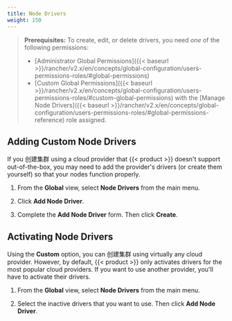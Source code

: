 ```yaml
---
title: Node Drivers
weight: 150
---
```


>**Prerequisites:** To create, edit, or delete drivers, you need _one_ of the following permissions:
>
>- [Administrator Global Permissions]({{< baseurl >}}/rancher/v2.x/en/concepts/global-configuration/users-permissions-roles/#global-permissions)
>- [Custom Global Permissions]({{< baseurl >}}/rancher/v2.x/en/concepts/global-configuration/users-permissions-roles/#custom-global-permissions) with the [Manage Node Drivers]({{< baseurl >}}/rancher/v2.x/en/concepts/global-configuration/users-permissions-roles/#global-permissions-reference) role assigned.

## Adding Custom Node Drivers

If you 创建集群 using a cloud provider that {{< product >}} doesn't support out-of-the-box, you may need to add the provider's drivers (or create them yourself) so that your nodes function properly.

1.	From the **Global** view, select **Node Drivers** from the main menu.

2.	Click **Add Node Driver**.

3.	Complete the **Add Node Driver** form. Then click **Create**.

## Activating Node Drivers

Using the **Custom** option, you can 创建集群 using virtually any cloud provider. However, by default, {{< product >}} only activates drivers for the most popular cloud providers. If you want to use another provider, you'll have to activate their drivers.

1.	From the **Global** view, select **Node Drivers** from the main menu.

2.	Select the inactive drivers that you want to use. Then click **Add Node Driver**.
